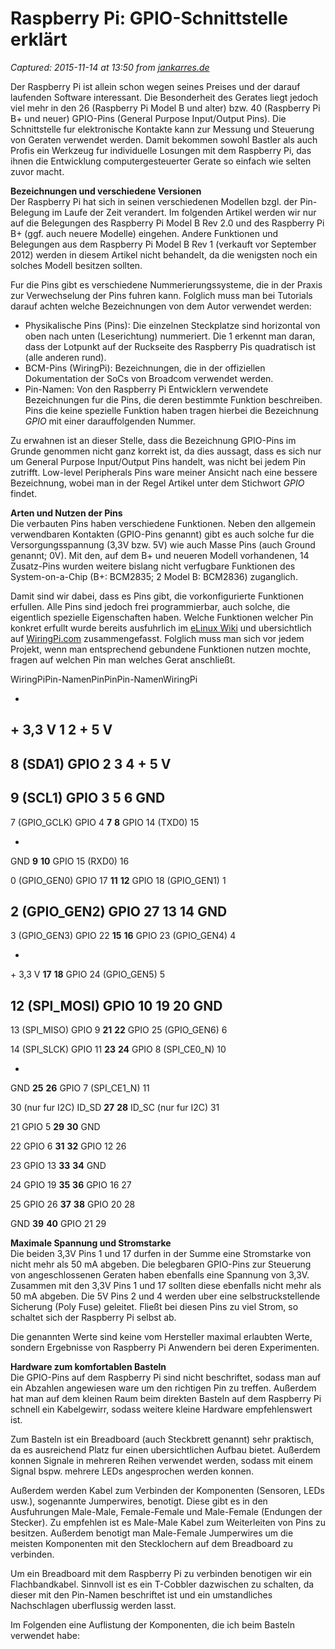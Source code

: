 # Raspberry Pi: GPIO-Schnittstelle erklärt 

_Captured: 2015-11-14 at 13:50 from [jankarres.de](http://jankarres.de/2015/02/raspberry-pi-gpio-schnittstelle-erklaert/)_

Der Raspberry Pi ist allein schon wegen seines Preises und der darauf laufenden Software interessant. Die Besonderheit des Gerates liegt jedoch viel mehr in den 26 (Raspberry Pi Model B und alter) bzw. 40 (Raspberry Pi B+ und neuer) GPIO-Pins (General Purpose Input/Output Pins). Die Schnittstelle fur elektronische Kontakte kann zur Messung und Steuerung von Geraten verwendet werden. Damit bekommen sowohl Bastler als auch Profis ein Werkzeug fur individuelle Losungen mit dem Raspberry Pi, das ihnen die Entwicklung computergesteuerter Gerate so einfach wie selten zuvor macht.

**Bezeichnungen und verschiedene Versionen**  
Der Raspberry Pi hat sich in seinen verschiedenen Modellen bzgl. der Pin-Belegung im Laufe der Zeit verandert. Im folgenden Artikel werden wir nur auf die Belegungen des Raspberry Pi Model B Rev 2.0 und des Raspberry Pi B+ (ggf. auch neuere Modelle) eingehen. Andere Funktionen und Belegungen aus dem Raspberry Pi Model B Rev 1 (verkauft vor September 2012) werden in diesem Artikel nicht behandelt, da die wenigsten noch ein solches Modell besitzen sollten.

Fur die Pins gibt es verschiedene Nummerierungssysteme, die in der Praxis zur Verwechselung der Pins fuhren kann. Folglich muss man bei Tutorials darauf achten welche Bezeichnungen von dem Autor verwendet werden:

  * Physikalische Pins (Pins): Die einzelnen Steckplatze sind horizontal von oben nach unten (Leserichtung) nummeriert. Die 1 erkennt man daran, dass der Lotpunkt auf der Ruckseite des Raspberry Pis quadratisch ist (alle anderen rund).
  * BCM-Pins (WiringPi): Bezeichnungen, die in der offiziellen Dokumentation der SoCs von Broadcom verwendet werden.
  * Pin-Namen: Von den Raspberry Pi Entwicklern verwendete Bezeichnungen fur die Pins, die deren bestimmte Funktion beschreiben. Pins die keine spezielle Funktion haben tragen hierbei die Bezeichnung _GPIO_ mit einer darauffolgenden Nummer.

Zu erwahnen ist an dieser Stelle, dass die Bezeichnung GPIO-Pins im Grunde genommen nicht ganz korrekt ist, da dies aussagt, dass es sich nur um General Purpose Input/Output Pins handelt, was nicht bei jedem Pin zutrifft. Low-level Peripherals Pins ware meiner Ansicht nach eine bessere Bezeichnung, wobei man in der Regel Artikel unter dem Stichwort _GPIO_ findet.

**Arten und Nutzen der Pins**  
Die verbauten Pins haben verschiedene Funktionen. Neben den allgemein verwendbaren Kontakten (GPIO-Pins genannt) gibt es auch solche fur die Versorgungsspannung (3,3V bzw. 5V) wie auch Masse Pins (auch Ground genannt; 0V). Mit den, auf dem B+ und neueren Modell vorhandenen, 14 Zusatz-Pins wurden weitere bislang nicht verfugbare Funktionen des System-on-a-Chip (B+: BCM2835; 2 Model B: BCM2836) zuganglich.

Damit sind wir dabei, dass es Pins gibt, die vorkonfigurierte Funktionen erfullen. Alle Pins sind jedoch frei programmierbar, auch solche, die eigentlich spezielle Eigenschaften haben. Welche Funktionen welcher Pin konkret erfullt wurde bereits ausfuhrlich im [eLinux Wiki](http://elinux.org/RPi_BCM2835_GPIOs) und ubersichtlich auf [WiringPi.com](http://wiringpi.com/pins/special-pin-functions/) zusammengefasst. Folglich muss man sich vor jedem Projekt, wenn man entsprechend gebundene Funktionen nutzen mochte, fragen auf welchen Pin man welches Gerat anschließt.

WiringPiPin-NamenPinPinPin-NamenWiringPi

-
\+ 3,3 V
**1**
**2**
\+ 5 V
-

8
(SDA1) GPIO 2
**3**
**4**
\+ 5 V
-

9
(SCL1) GPIO 3
**5**
**6**
GND
-

7
(GPIO_GCLK) GPIO 4
**7**
**8**
GPIO 14 (TXD0)
15

-
GND
**9**
**10**
GPIO 15 (RXD0)
16

0
(GPIO_GEN0) GPIO 17
**11**
**12**
GPIO 18 (GPIO_GEN1)
1

2
(GPIO_GEN2) GPIO 27
**13**
**14**
GND
-

3
(GPIO_GEN3) GPIO 22
**15**
**16**
GPIO 23 (GPIO_GEN4)
4

-
\+ 3,3 V
**17**
**18**
GPIO 24 (GPIO_GEN5)
5

12
(SPI_MOSI) GPIO 10
**19**
**20**
GND
-

13
(SPI_MISO) GPIO 9
**21**
**22**
GPIO 25 (GPIO_GEN6)
6

14
(SPI_SLCK) GPIO 11
**23**
**24**
GPIO 8 (SPI_CE0_N)
10

-
GND
**25**
**26**
GPIO 7 (SPI_CE1_N)
11

30
(nur fur I2C) ID_SD
**27**
**28**
ID_SC (nur fur I2C)
31

21
GPIO 5
**29**
**30**
GND

22
GPIO 6
**31**
**32**
GPIO 12
26

23
GPIO 13
**33**
**34**
GND

24
GPIO 19
**35**
**36**
GPIO 16
27

25
GPIO 26
**37**
**38**
GPIO 20
28

GND
**39**
**40**
GPIO 21
29

**Maximale Spannung und Stromstarke**  
Die beiden 3,3V Pins 1 und 17 durfen in der Summe eine Stromstarke von nicht mehr als 50 mA abgeben. Die belegbaren GPIO-Pins zur Steuerung von angeschlossenen Geraten haben ebenfalls eine Spannung von 3,3V. Zusammen mit den 3,3V Pins 1 und 17 sollten diese ebenfalls nicht mehr als 50 mA abgeben. Die 5V Pins 2 und 4 werden uber eine selbstruckstellende Sicherung (Poly Fuse) geleitet. Fließt bei diesen Pins zu viel Strom, so schaltet sich der Raspberry Pi selbst ab.

Die genannten Werte sind keine vom Hersteller maximal erlaubten Werte, sondern Ergebnisse von Raspberry Pi Anwendern bei deren Experimenten.

**Hardware zum komfortablen Basteln**  
Die GPIO-Pins auf dem Raspberry Pi sind nicht beschriftet, sodass man auf ein Abzahlen angewiesen ware um den richtigen Pin zu treffen. Außerdem hat man auf dem kleinen Raum beim direkten Basteln auf dem Raspberry Pi schnell ein Kabelgewirr, sodass weitere kleine Hardware empfehlenswert ist.

Zum Basteln ist ein Breadboard (auch Steckbrett genannt) sehr praktisch, da es ausreichend Platz fur einen ubersichtlichen Aufbau bietet. Außerdem konnen Signale in mehreren Reihen verwendet werden, sodass mit einem Signal bspw. mehrere LEDs angesprochen werden konnen.

Außerdem werden Kabel zum Verbinden der Komponenten (Sensoren, LEDs usw.), sogenannte Jumperwires, benotigt. Diese gibt es in den Ausfuhrungen Male-Male, Female-Female und Male-Female (Endungen der Stecker). Zu empfehlen ist es Male-Male Kabel zum Weiterleiten von Pins zu besitzen. Außerdem benotigt man Male-Female Jumperwires um die meisten Komponenten mit den Stecklochern auf dem Breadboard zu verbinden.

Um ein Breadboard mit dem Raspberry Pi zu verbinden benotigen wir ein Flachbandkabel. Sinnvoll ist es ein T-Cobbler dazwischen zu schalten, da dieser mit den Pin-Namen beschriftet ist und ein umstandliches Nachschlagen uberflussig werden lasst.

Im Folgenden eine Auflistung der Komponenten, die ich beim Basteln verwendet habe:
